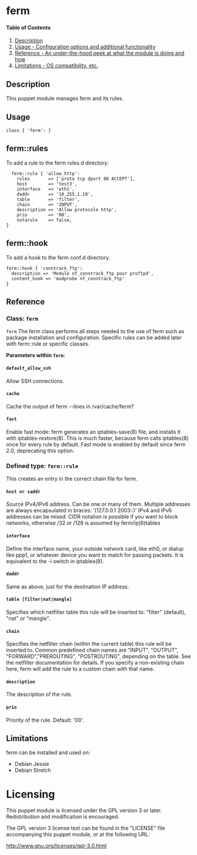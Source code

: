 # ferm

#### Table of Contents

1. [Description](#description)
2. [Usage - Configuration options and additional functionality](#usage)
3. [Reference - An under-the-hood peek at what the module is doing and how](#reference)
4. [Limitations - OS compatibility, etc.](#limitations)

## Description

This puppet module manages ferm and its rules.

## Usage

``` puppet
class { 'ferm': }
```

ferm::rules
----------

To add a rule to the ferm rules.d directory:

``` puppet
  ferm::rule { 'allow_http':
    rules       => ['proto tcp dport 80 ACCEPT'],
    host        => 'test3',
    interface   => 'eth1',
    daddr       => '10.255.1.10',
    table       => 'filter',
    chain       => 'INPUT',
    description => 'Allow protocole http',
    prio        => '00',
    notarule    => false,
}
```

ferm::hook
----------
To add a hook to the ferm conf.d directory.

```puppet
ferm::hook { 'conntrack_ftp':
  description => 'Module nf_conntrack_ftp pour proftpd',
  content_hook => 'modprobe nf_conntrack_ftp'
}
```

## Reference

### Class: `ferm`

`ferm` The ferm class performs all steps needed to the use of ferm such as package installation and configuration. Specific rules can be added later with ferm::rule or specific classes.

**Parameters within `ferm`**:

#### `default_allow_ssh`

Allow SSH connections.

#### `cache`

Cache the output of ferm --lines in /var/cache/ferm?

#### `fast`

Enable fast mode: ferm generates an iptables-save(8) file, and installs it with iptables-restore(8). This is much faster, because ferm calls iptables(8) once for every rule by default.
Fast mode is enabled by default since ferm 2.0, deprecating this option.

### Defined type: `ferm::rule`

This creates an entry in the correct chain file for ferm.

#### `host or saddr`

Source IPv4/IPv6 address. Can be one or many of them. Multiple addresses are always encapsulated in braces: '(127.0.0.1 2003::)'
IPv4 and IPv6 addresses can be mixed. CIDR notation is possible if you want to block networks, otherwise /32 or /128 is assumed by ferm/ip(6)tables

#### `interface`

Define the interface name, your outside network card, like eth0, or dialup like ppp1, or whatever device you want to match for passing packets. It is equivalent to the -i switch in iptables(8).

#### `daddr`

Same as above, just for the destination IP address.

#### `table [filter|nat|mangle]`

Specifies which netfilter table this rule will be inserted to: "filter" (default), "nat" or "mangle".

#### `chain`

Specifies the netfilter chain (within the current table) this rule will be inserted to. Common predefined chain names are "INPUT", "OUTPUT", "FORWARD","PREROUTING", "POSTROUTING", depending on the table. See the netfilter documentation for details. If you specify a non-existing chain here, ferm will add the rule to a custom chain with that name.

#### `description`

The description of the rule.

#### `prio`

Priority of the rule. Default: '00'.

## Limitations
ferm can be installed and used on:

* Debian Jessie
* Debian Stretch

Licensing
=========

This puppet module is licensed under the GPL version 3 or later. Redistribution
and modification is encouraged.

The GPL version 3 license text can be found in the "LICENSE" file accompanying
this puppet module, or at the following URL:

http://www.gnu.org/licenses/gpl-3.0.html
